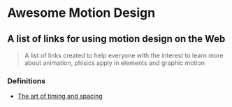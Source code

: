 # Awesome Motion Design

## A list of links for using motion design on the Web

> A list of links created to help everyone with the interest to learn more about animation, phisics apply in elements and graphic motion

### Definitions
- [The art of timing and spacing](https://www.youtube.com/watch?v=KRVhtMxQWRs)